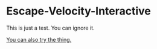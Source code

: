 # Escape-Velocity-Interactive

This is just a test. You can ignore it.

[You can also try the thing.](https://jcourt325.github.io/Escape-Velocity-Interactive/)